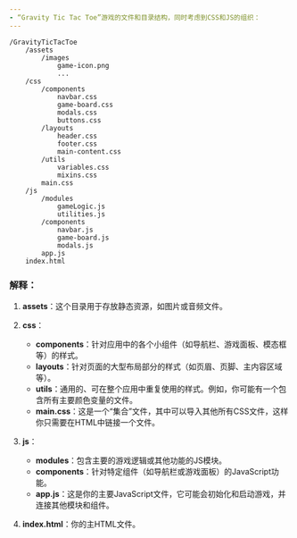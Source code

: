 ```yaml
---
- “Gravity Tic Tac Toe”游戏的文件和目录结构，同时考虑到CSS和JS的组织：
---
```

```
/GravityTicTacToe
    /assets
        /images
            game-icon.png
            ...
    /css
        /components
            navbar.css
            game-board.css
            modals.css
            buttons.css
        /layouts
            header.css
            footer.css
            main-content.css
        /utils
            variables.css
            mixins.css
        main.css
    /js
        /modules
            gameLogic.js
            utilities.js
        /components
            navbar.js
            game-board.js
            modals.js
        app.js
    index.html
```

### 解释：

1. **assets**：这个目录用于存放静态资源，如图片或音频文件。
   
2. **css**：
    - **components**：针对应用中的各个小组件（如导航栏、游戏面板、模态框等）的样式。
    - **layouts**：针对页面的大型布局部分的样式（如页眉、页脚、主内容区域等）。
    - **utils**：通用的、可在整个应用中重复使用的样式。例如，你可能有一个包含所有主要颜色变量的文件。
    - **main.css**：这是一个“集合”文件，其中可以导入其他所有CSS文件，这样你只需要在HTML中链接一个文件。

3. **js**：
    - **modules**：包含主要的游戏逻辑或其他功能的JS模块。
    - **components**：针对特定组件（如导航栏或游戏面板）的JavaScript功能。
    - **app.js**：这是你的主要JavaScript文件，它可能会初始化和启动游戏，并连接其他模块和组件。

4. **index.html**：你的主HTML文件。
